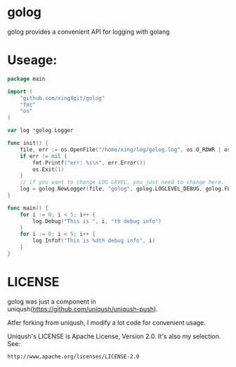 golog
=====

golog provides a convenient API for logging with golang


Useage:
======

```go
package main

import (
	"github.com/xing4git/golog"
	"fmt"
	"os"
)

var log *golog.Logger

func init() {
	file, err := os.OpenFile("/home/xing/log/golog.log", os.O_RDWR | os.O_APPEND | os.O_CREATE, 0664)
	if err != nil {
		fmt.Printf("err: %s\n", err.Error())
		os.Exit(1)
	}
	// if you want to change LOG LEVEL, you just need to change here.
	log = golog.NewLogger(file, "golog", golog.LOGLEVEL_DEBUG, golog.FLAG_LstdFlags | golog.FLAG_Lshortfile)
}

func main() {
	for i := 0; i < 5; i++ {
		log.Debug("This is ", i, "th debug info")
	}
	for i := 0; i < 5; i++ {
		log.Infof("This is %dth debug info", i)
	}
}

```


LICENSE
=======

golog was just a component in uniqush(https://github.com/uniqush/uniqush-push).

Atfer forking from uniqush, I modify a lot code for convenient usage.

Uniqush's LICENSE is Apache License, Version 2.0. It's also my selection. See:

	http://www.apache.org/licenses/LICENSE-2.0